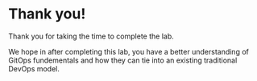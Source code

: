 # Thank you!

Thank you for taking the time to complete the lab.

We hope in after completing this lab, you have a better understanding of GitOps fundementals and how they can tie into an existing traditional DevOps model.
